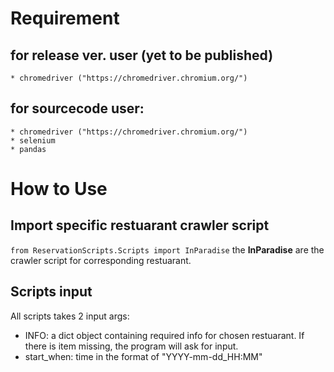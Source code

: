 # Requirement
## for release ver. user (yet to be published)
    * chromedriver ("https://chromedriver.chromium.org/")
## for sourcecode user:
    * chromedriver ("https://chromedriver.chromium.org/")
    * selenium
    * pandas

# How to Use
## Import specific restuarant crawler script
`from ReservationScripts.Scripts import InParadise` the __InParadise__ are the crawler script for corresponding restuarant.
## Scripts input
All scripts takes 2 input args:
* INFO:  a dict object containing required info for chosen restuarant. If there is item missing, the program will ask for input.
* start_when: time in the format of "YYYY-mm-dd_HH:MM"
